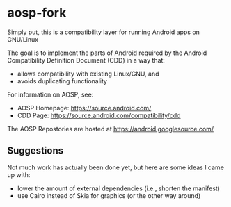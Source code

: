 # aosp-fork
Simply put, this is a compatibility layer for running Android apps on GNU/Linux

The goal is to implement the parts of Android required by
the Android Compatibility Definition Document (CDD) in a way that:
- allows compatibility with existing Linux/GNU, and
- avoids duplicating functionality

For information on AOSP, see:
- AOSP Homepage: https://source.android.com/ 
- CDD Page: https://source.android.com/compatibility/cdd 

The AOSP Repostories are hosted at https://android.googlesource.com/

## Suggestions
Not much work has actually been done yet, but here are some ideas I came up with:
- lower the amount of external dependencies (i.e., shorten the manifest)
- use Cairo instead of Skia for graphics (or the other way around)
